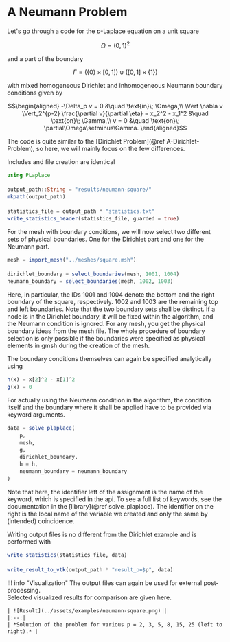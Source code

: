 # A Neumann Problem

Let's go through a code for the _p_-Laplace equation on a unit square

```math
\Omega = (0,1)^2
```
and a part of the boundary
```math
\Gamma = (\{0\} \times [0,1]) \cup ([0,1] \times \{1\})
```
with mixed homogeneous Dirichlet and inhomogeneous Neumann boundary conditions given by
```math
\begin{aligned}
-\Delta_p v = 0 &\quad \text{in}\; \Omega,\\
\Vert \nabla v \Vert_2^{p-2} \frac{\partial v}{\partial \eta}  
    = x_2^2 - x_1^2 &\quad \text{on}\; \Gamma,\\
v = 0 &\quad \text{on}\; \partial\Omega\setminus\Gamma.
\end{aligned}
```

The code is quite similar to the [Dirichlet Problem](@ref A-Dirichlet-Problem),
so here, we will mainly focus on the few differences.

Includes and file creation are identical
```julia
using PLaplace

output_path::String = "results/neumann-square/"
mkpath(output_path)

statistics_file = output_path * "statistics.txt"
write_statistics_header(statistics_file, guarded = true)
```

For the mesh with boundary conditions,
we will now select two different sets of physical boundaries.
One for the Dirichlet part and one for the Neumann part.
```julia
mesh = import_mesh("../meshes/square.msh")

dirichlet_boundary = select_boundaries(mesh, 1001, 1004)
neumann_boundary = select_boundaries(mesh, 1002, 1003)
```
Here, in particular, the IDs 1001 and 1004 denote the bottom and
the right boundary of the square, respectively.
1002 and 1003 are the remaining top and left boundaries.
Note that the two boundary sets shall be distinct.
If a node is in the Dirichlet boundary,
it will be fixed within the algorithm, and the Neumann condition is ignored.
For any mesh, you get the physical boundary ideas from the mesh file.
The whole procedure of boundary selection is only possible if the boundaries
were specified as physical elements in gmsh during the creation of the mesh.

The boundary conditions themselves can again be specified analytically using
```julia
h(x) = x[2]^2 - x[1]^2
g(x) = 0
```

For actually using the Neumann condition in the algorithm, 
the condition itself and the boundary where it shall be applied 
have to be provided via keyword arguments.
```julia
data = solve_plaplace(
    p,
    mesh,
    g,
    dirichlet_boundary,
    h = h,
    neumann_boundary = neumann_boundary
)
```
Note that here, the identifier left of the assignment is the name of the keyword,
which is specified in the api.
To see a full list of keywords, see the documentation in the [library](@ref solve_plaplace).
The identifier on the right is the local name of the variable we created
and only the same by (intended) coincidence.

Writing output files is no different from the Dirichlet example and is performed with
```julia
write_statistics(statistics_file, data)

write_result_to_vtk(output_path * "result_p=$p", data)
```

!!! info "Visualization"
    The output files can again be used for external post-processing.\
    Selected visualized results for comparison are given here.

    | ![Result](../assets/examples/neumann-square.png) |
    |:--:|
    | *Solution of the problem for various p = 2, 3, 5, 8, 15, 25 (left to right).* |
